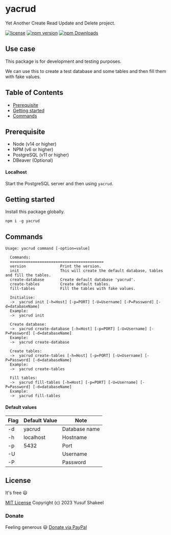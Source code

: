 # yacrud
Yet Another Create Read Update and Delete project.

[![license](https://img.shields.io/badge/license-MIT-blue.svg)](https://github.com/yusufshakeel/yacrud)
[![npm version](https://img.shields.io/badge/npm-0.1.0-blue.svg)](https://www.npmjs.com/package/yacrud)
[![npm Downloads](https://img.shields.io/npm/dm/yacrud.svg)](https://www.npmjs.com/package/yacrud)

## Use case

This package is for development and testing purposes.

We can use this to create a test database and some tables and then fill them with fake values.

## Table of Contents

* [Prerequisite](#prerequisite)
* [Getting started](#getting-started)
* [Commands](#commands)

## Prerequisite

* Node (v14 or higher)
* NPM (v6 or higher)
* PostgreSQL (v11 or higher)
* DBeaver (Optional)

#### Localhost

Start the PostgreSQL server and then using `yacrud`.

## Getting started

Install this package globally.

```shell
npm i -g yacrud
```

## Commands

```shell
Usage: yacrud command [-option=value]
  
  Commands:
  =========================================
  version               Print the version.
  init                  This will create the default database, tables and fill the tables.
  create-database       Create default database 'yacrud'.
  create-tables         Create default tables.
  fill-tables           Fill the tables with fake values.
  
  Initialise:
  ->  yacrud init [-h=Host] [-p=PORT] [-U=Username] [-P=Password] [-d=databaseName]
  Example:
  ->  yacrud init
  
  Create database:
  ->  yacrud create-database [-h=Host] [-p=PORT] [-U=Username] [-P=Password] [-d=databaseName]
  Example:
  ->  yacrud create-database
  
  Create tables:
  ->  yacrud create-tables [-h=Host] [-p=PORT] [-U=Username] [-P=Password] [-d=databaseName]
  Example:
  ->  yacrud create-tables
  
  Fill tables:
  ->  yacrud fill-tables [-h=Host] [-p=PORT] [-U=Username] [-P=Password] [-d=databaseName]
  Example:
  ->  yacrud fill-tables
```

#### Default values
| Flag  | Default Value | Note          |
|-------|---------------|---------------|
| -d    | yacrud        | Database name |
| -h    | localhost     | Hostname      |
| -p    | 5432          | Port          |
| -U    |               | Username      |
| -P    |               | Password      |


## License

It's free :smiley:

[MIT License](https://github.com/yusufshakeel/yacrud/blob/main/LICENSE) Copyright (c) 2023 Yusuf Shakeel

### Donate

Feeling generous :smiley: [Donate via PayPal](https://www.paypal.me/yusufshakeel)